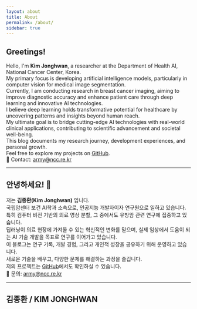 ```yaml
---
layout: about
title: About
permalink: /about/
sidebar: true
---
```


## Greetings!

Hello, I'm **Kim Jonghwan**, a researcher at the Department of Health AI, National Cancer Center, Korea.  
My primary focus is developing artificial intelligence models, particularly in computer vision for medical image segmentation.  
Currently, I am conducting research in breast cancer imaging, aiming to improve diagnostic accuracy and enhance patient care through deep learning and innovative AI technologies.  
I believe deep learning holds transformative potential for healthcare by uncovering patterns and insights beyond human reach.  
My ultimate goal is to bridge cutting-edge AI technologies with real-world clinical applications, contributing to scientific advancement and societal well-being.  
This blog documents my research journey, development experiences, and personal growth.  
Feel free to explore my projects on [GitHub](https://github.com/Jonghwan-dev).  
📧 Contact: [army@ncc.re.kr](mailto:army@ncc.re.kr)

---

## 안녕하세요! 👋

저는 **김종환(Kim Jonghwan)** 입니다.  
국립암센터 보건 AI학과 소속으로, 인공지능 개발자이자 연구원으로 일하고 있습니다.  
특히 컴퓨터 비전 기반의 의료 영상 분할, 그 중에서도 유방암 관련 연구에 집중하고 있습니다.  
딥러닝이 의료 현장에 가져올 수 있는 혁신적인 변화를 믿으며, 실제 임상에서 도움이 되는 AI 기술 개발을 목표로 연구를 이어가고 있습니다.  
이 블로그는 연구 기록, 개발 경험, 그리고 개인적 성장을 공유하기 위해 운영하고 있습니다.  
새로운 기술을 배우고, 다양한 문제를 해결하는 과정을 즐깁니다.  
저의 프로젝트는 [GitHub](https://github.com/Jonghwan-dev)에서도 확인하실 수 있습니다.  
📧 문의: [army@ncc.re.kr](mailto:army@ncc.re.kr)

---

## 김종환 / KIM JONGHWAN
<!--author-->

